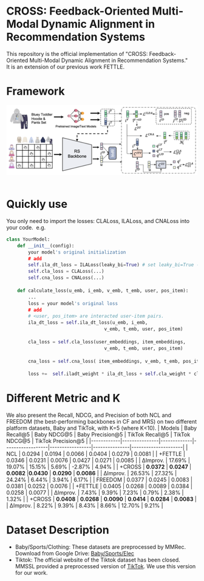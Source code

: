 # CROSS: Feedback-Oriented Multi-Modal Dynamic Alignment in Recommendation Systems    
This repository is the official implementation of "CROSS: Feedback-Oriented Multi-Modal Dynamic Alignment in Recommendation Systems."   
It is an extension of our previous work FETTLE.  
# Framework
![Framework](https://github.com/XMUDM/FETTLE/blob/main/CROSS/figs/framework.png)                

# Quickly use  
You only need to import the losses: CLALoss, ILALoss, and CNALoss into your code.  
e.g.
```python
class YourModel:
    def __init__(config):
        your model's original initialization
        # add
        self.ila_dt_loss = ILALoss(leaky_bi=True) # set leaky_bi=True --> ILDA
        self.cla_loss = CLALoss(...)
        self.cna_loss = CNALoss(...)
    
    def calculate_loss(u_emb, i_emb, v_emb, t_emb, user, pos_item):
        ...
        loss = your model's original loss
        # add
        # <user, pos_item> are interacted user-item pairs.
        ila_dt_loss = self.ila_dt_loss(u_emb, i_emb,  
                                    v_emb, t_emb, user, pos_item)  
        
        cla_loss = self.cla_loss(user_embeddings, item_embeddings,        
                                    v_emb, t_emb, user, pos_item)  
        
        cna_loss = self.cna_loss( item_embeddings, v_emb, t_emb, pos_item)        
        
        loss +=  self.iladt_weight * ila_dt_loss + self.cla_weight * cla_loss + self.cna_weight * cna_loss

```

# Different Metric and K
We also present the Recall, NDCG, and Precision of both NCL and FREEDOM (the best-performing backbones in CF and MRS) on two different platform datasets, Baby and TikTok, with K=5 (where K<10).
| Models     | Baby Recall@5 | Baby NDCG@5 | Baby Precision@5 | TikTok Recall@5 | TikTok NDCG@5 | TikTok Precision@5 |
|------------|---------------|-------------|------------------|-----------------|---------------|---------------------|
| NCL        | 0.0294        | 0.0194      | 0.0066           | 0.0404          | 0.0279        | 0.0081              |
| +FETTLE    | 0.0346        | 0.0231      | 0.0076           | 0.0427          | 0.0271        | 0.0085              |
| ∆Improv.   | 17.69%        | 19.07%      | 15.15%           | 5.69%           | -2.87%        | 4.94%               |
| +CROSS     | **0.0372**        | **0.0247**     | **0.0082**         |**0.0430**          | **0.0290**        | **0.0086**              |
| ∆Improv.   | 26.53%        | 27.32%      | 24.24%           | 6.44%           | 3.94%         | 6.17%               |
| FREEDOM    | 0.0377        | 0.0245      | 0.0083           | 0.0381          | 0.0252        | 0.0076              |
| +FETTLE    | 0.0405        | 0.0268      | 0.0089           | 0.0384          | 0.0258        | 0.0077              |
| ∆Improv.   | 7.43%         | 9.39%       | 7.23%            | 0.79%           | 2.38%         | 1.32%               |
| +CROSS     | **0.0408**        | **0.0268**      | **0.0090**           | **0.0414**          | **0.0284**        | **0.0083**              |
| ∆Improv.   | 8.22%         | 9.39%       | 8.43%            | 8.66%           | 12.70%        | 9.21%               |


# Dataset Description
- Baby/Sports/Clothing: These datasets are preprocessed by MMRec. Download from Google Drive: [Baby/Sports/Elec](https://drive.google.com/drive/folders/13cBy1EA_saTUuXxVllKgtfci2A09jyaG) 
- Tiktok: The official website of the Tiktok dataset has been closed. MMSSL provided a preprocessed version of [TikTok](https://github.com/HKUDS/MMSSL). We use this version for our work.
